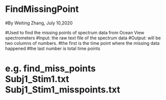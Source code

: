 # FindMissingPoint

#By Weiting Zhang, July 10,2020

#Used to find the missing points of spectrum data from Ocean View spectrometers
#Input: the raw text file of the spectrum data
#Output: will be two columns of numbers. 
#the first is the time point where the missing data happened
#the last number is total time points

# e.g. find_miss_points  Subj1_Stim1.txt Subj1_Stim1_misspoints.txt
